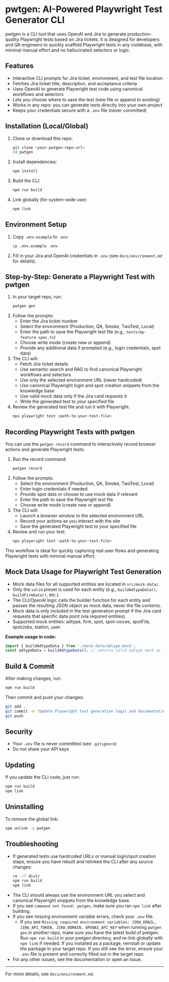 # pwtgen: AI-Powered Playwright Test Generator CLI

pwtgen is a CLI tool that uses OpenAI and Jira to generate production-quality Playwright tests based on Jira tickets. It is designed for developers and QA engineers to quickly scaffold Playwright tests in any codebase, with minimal manual effort and no hallucinated selectors or logic.

## Features
- Interactive CLI prompts for Jira ticket, environment, and test file location
- Fetches Jira ticket title, description, and acceptance criteria
- Uses OpenAI to generate Playwright test code using canonical workflows and selectors
- Lets you choose where to save the test (new file or append to existing)
- Works in any repo: you can generate tests directly into your own project
- Keeps your credentials secure with a `.env` file (never committed)

## Installation (Local/Global)
1. Clone or download this repo:
   ```bash
   git clone <your-pwtgen-repo-url>
   cd pwtgen
   ```
2. Install dependencies:
   ```bash
   npm install
   ```
3. Build the CLI:
   ```bash
   npm run build
   ```
4. Link globally (for system-wide use):
   ```bash
   npm link
   ```

## Environment Setup
1. Copy `.env.example` to `.env`:
   ```bash
   cp .env.example .env
   ```
2. Fill in your Jira and OpenAI credentials in `.env` (see `docs/environment.md` for details).

## Step-by-Step: Generate a Playwright Test with pwtgen
1. In your target repo, run:
   ```bash
   pwtgen gen
   ```
2. Follow the prompts:
   - Enter the Jira ticket number
   - Select the environment (Production, QA, Smoke, TwoTest, Local)
   - Enter the path to save the Playwright test file (e.g., `tests/my-feature.spec.ts`)
   - Choose write mode (create new or append)
   - Provide any additional data if prompted (e.g., login credentials, spot data)
3. The CLI will:
   - Fetch Jira ticket details
   - Use semantic search and RAG to find canonical Playwright workflows and selectors
   - Use only the selected environment URL (never hardcoded)
   - Use canonical Playwright login and spot creation snippets from the knowledge base
   - Use valid mock data only if the Jira card requests it
   - Write the generated test to your specified file
4. Review the generated test file and run it with Playwright:
   ```bash
   npx playwright test <path-to-your-test-file>
   ```

## Recording Playwright Tests with pwtgen

You can use the `pwtgen record` command to interactively record browser actions and generate Playwright tests:

1. Run the record command:
   ```bash
   pwtgen record
   ```
2. Follow the prompts:
   - Select the environment (Production, QA, Smoke, TwoTest, Local)
   - Enter login credentials if needed
   - Provide spot data or choose to use mock data if relevant
   - Enter the path to save the Playwright test file
   - Choose write mode (create new or append)
3. The CLI will:
   - Launch a browser window to the selected environment URL
   - Record your actions as you interact with the site
   - Save the generated Playwright test to your specified file
4. Review and run your test:
   ```bash
   npx playwright test <path-to-your-test-file>
   ```

This workflow is ideal for quickly capturing real user flows and generating Playwright tests with minimal manual effort.

## Mock Data Usage for Playwright Test Generation
- Mock data files for all supported entities are located in `src/mock-data/`.
- Only the `valid` preset is used for each entity (e.g., `buildAdtypeData()`, `buildFirmData()`, etc.).
- The CLI/OpenAI logic calls the builder function for each entity and passes the resulting JSON object as mock data, never the file contents.
- Mock data is only included in the test generation prompt if the Jira card requests that specific data point (via required entities).
- Supported mock entities: adtype, firm, spot, spot-voices, spotFile, spotJobs, station, user.

**Example usage in code:**
```typescript
import { buildAdtypeData } from './mock-data/adtype-mock';
const adtypeData = buildAdtypeData(); // returns valid adtype mock as JSON
```

## Build & Commit
After making changes, run:
```bash
npm run build
```
Then commit and push your changes:
```bash
git add .
git commit -m "Update Playwright test generation logic and documentation"
git push
```

## Security
- Your `.env` file is never committed (see `.gitignore`)
- Do not share your API keys

## Updating
If you update the CLI code, just run:
```bash
npm run build
npm link
```

## Uninstalling
To remove the global link:
```bash
npm unlink -g pwtgen
```

## Troubleshooting
- If generated tests use hardcoded URLs or manual login/spot creation steps, ensure you have rebuilt and relinked the CLI after any source changes:
  ```bash
  rm -rf dist/
  npm run build
  npm link
  ```
- The CLI should always use the environment URL you select and canonical Playwright snippets from the knowledge base.
- If you see `command not found: pwtgen`, make sure you ran `npm link` after building.
- If you see missing environment variable errors, check your `.env` file.
  - If you see `Missing required environment variables: JIRA_EMAIL, JIRA_API_TOKEN, JIRA_DOMAIN, OPENAI_API_KEY` when running `pwtgen gen` in another repo, make sure you have the latest build of pwtgen. Run `npm run build` in your pwtgen directory, and re-link globally with `npm link` if needed. If you installed as a package, reinstall or update the package in your target repo. If you still see the error, ensure your `.env` file is present and correctly filled out in the target repo.
- For any other issues, see the documentation or open an issue.

---

For more details, see `docs/environment.md`.
